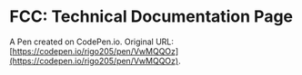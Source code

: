 # FCC: Technical Documentation Page

A Pen created on CodePen.io. Original URL: [https://codepen.io/rigo205/pen/VwMQQOz](https://codepen.io/rigo205/pen/VwMQQOz).


